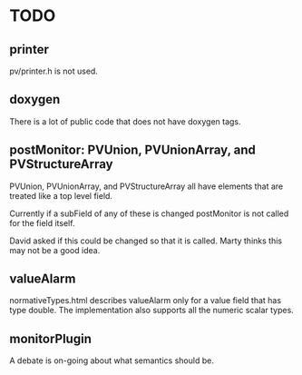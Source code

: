 TODO
===========

printer
------------

pv/printer.h is not used.

doxygen
-------

There is a lot of public code that does not have doxygen tags.


postMonitor: PVUnion, PVUnionArray, and PVStructureArray
--------

PVUnion, PVUnionArray, and PVStructureArray all have elements
that are treated like a top level field.

Currently if a subField of any of these is changed postMonitor is not called for the field itself.

David asked if this could be changed so that it is called.
Marty thinks this may not be a good idea.


valueAlarm
---------

normativeTypes.html describes valueAlarm only for a value field that has type
double.
The implementation also supports all the numeric scalar types.

monitorPlugin
-------------

A debate is on-going about what semantics should be.

